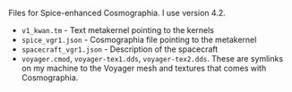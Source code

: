 Files for Spice-enhanced Cosmographia. I use version 4.2. 
* `v1_kwan.tm` - Text metakernel pointing to the kernels
* `spice_vgr1.json` - Cosmographia file pointing to the metakernel
* `spacecraft_vgr1.json` - Description of the spacecraft
* `voyager.cmod`, `voyager-tex1.dds`, `voyager-tex2.dds`. These are symlinks
  on my machine to the Voyager mesh and textures that comes with Cosmographia.
